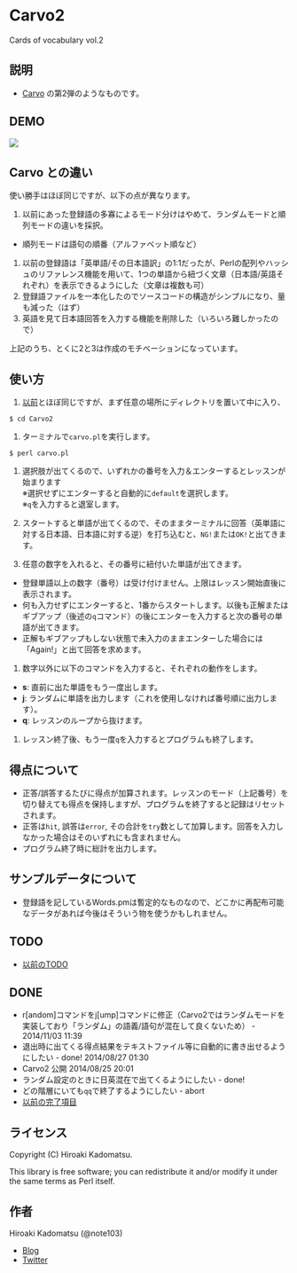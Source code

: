 Carvo2
=====

Cards of vocabulary vol.2

## 説明

- [Carvo](https://github.com/note103/Carvo) の第2弾のようなものです。

## DEMO

![](https://dl.dropboxusercontent.com/u/7779513/gif/carvo/2014-11-03.gif)

## Carvo との違い

使い勝手はほぼ同じですが、以下の点が異なります。

1. 以前にあった登録語の多寡によるモード分けはやめて、ランダムモードと順列モードの違いを採択。
  - 順列モードは語句の順番（アルファベット順など）
1. 以前の登録語は「英単語/その日本語訳」の1:1だったが、Perlの配列やハッシュのリファレンス機能を用いて、1つの単語から紐づく文章（日本語/英語それぞれ）を表示できるようにした（文章は複数も可）
1. 登録語ファイルを一本化したのでソースコードの構造がシンプルになり、量も減った（はず）
1. 英語を見て日本語回答を入力する機能を削除した（いろいろ難しかったので）

上記のうち、とくに2と3は作成のモチベーションになっています。

## 使い方

1. [以前](https://github.com/note103/Carvo)とほぼ同じですが、まず任意の場所にディレクトリを置いて中に入り、
```
$ cd Carvo2
```

1. ターミナルで`carvo.pl`を実行します。
```
$ perl carvo.pl
```

1. 選択肢が出てくるので、いずれかの番号を入力＆エンターするとレッスンが始まります  
※選択せずにエンターすると自動的に`default`を選択します。  
※`q`を入力すると退室します。  

1. スタートすると単語が出てくるので、そのままターミナルに回答（英単語に対する日本語、日本語に対する逆）を打ち込むと、`NG!`または`OK!`と出てきます。

1. 任意の数字を入れると、その番号に紐付いた単語が出てきます。
  - 登録単語以上の数字（番号）は受け付けません。上限はレッスン開始直後に表示されます。
  - 何も入力せずにエンターすると、1番からスタートします。以後も正解またはギブアップ（後述の`q`コマンド）の後にエンターを入力すると次の番号の単語が出てきます。
  - 正解もギブアップもしない状態で未入力のままエンターした場合には「Again!」と出て回答を求めます。

1. 数字以外に以下のコマンドを入力すると、それぞれの動作をします。
  - **s**: 直前に出た単語をもう一度出します。
  - **j**: ランダムに単語を出力します（これを使用しなければ番号順に出力します）。
  - **q**: レッスンのループから抜けます。

1. レッスン終了後、もう一度`q`を入力するとプログラムも終了します。

## 得点について

- 正答/誤答するたびに得点が加算されます。レッスンのモード（上記番号）を切り替えても得点を保持しますが、プログラムを終了すると記録はリセットされます。
- 正答は`hit`, 誤答は`error`, その合計を`try`数として加算します。回答を入力しなかった場合はそのいずれにも含まれません。
- プログラム終了時に総計を出力します。

## サンプルデータについて

- 登録語を記しているWords.pmは暫定的なものなので、どこかに再配布可能なデータがあれば今後はそういう物を使うかもしれません。

## TODO

- [以前のTODO](https://github.com/note103/Carvo/blob/master/README.md#todo)

## DONE

- r[andom]コマンドをj[ump]コマンドに修正（Carvo2ではランダムモードを実装しており「ランダム」の語義/語句が混在して良くないため） - 2014/11/03 11:39
- 退出時に出てくる得点結果をテキストファイル等に自動的に書き出せるようにしたい - done! 2014/08/27 01:30
- Carvo2 公開 2014/08/25 20:01
- ランダム設定のときに日英混在で出てくるようにしたい - done!
- どの階層にいても`qq`で終了するようにしたい - abort
- [以前の完了項目](https://github.com/note103/Carvo/blob/master/README.md#done)

## ライセンス
Copyright (C) Hiroaki Kadomatsu.

This library is free software; you can redistribute it and/or modify it under the same terms as Perl itself.

## 作者

Hiroaki Kadomatsu (@note103)

- [Blog](http://note103.hateblo.jp/)
- [Twitter](https://twitter.com/note103)

